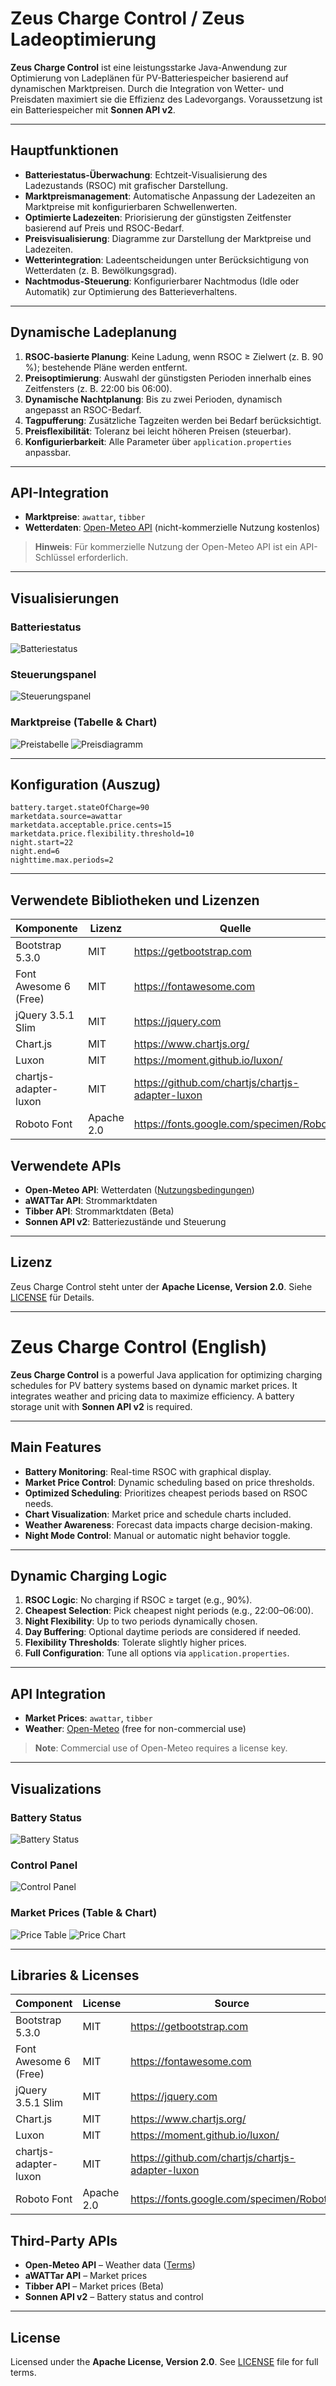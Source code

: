 # Zeus Charge Control / Zeus Ladeoptimierung

**Zeus Charge Control** ist eine leistungsstarke Java-Anwendung zur Optimierung von Ladeplänen für PV-Batteriespeicher basierend auf dynamischen Marktpreisen. Durch die Integration von Wetter- und Preisdaten maximiert sie die Effizienz des Ladevorgangs. Voraussetzung ist ein Batteriespeicher mit **Sonnen API v2**.

---

## Hauptfunktionen

- **Batteriestatus-Überwachung**: Echtzeit-Visualisierung des Ladezustands (RSOC) mit grafischer Darstellung.
- **Marktpreismanagement**: Automatische Anpassung der Ladezeiten an Marktpreise mit konfigurierbaren Schwellenwerten.
- **Optimierte Ladezeiten**: Priorisierung der günstigsten Zeitfenster basierend auf Preis und RSOC-Bedarf.
- **Preisvisualisierung**: Diagramme zur Darstellung der Marktpreise und Ladezeiten.
- **Wetterintegration**: Ladeentscheidungen unter Berücksichtigung von Wetterdaten (z. B. Bewölkungsgrad).
- **Nachtmodus-Steuerung**: Konfigurierbarer Nachtmodus (Idle oder Automatik) zur Optimierung des Batterieverhaltens.

---

## Dynamische Ladeplanung

1. **RSOC-basierte Planung**: Keine Ladung, wenn RSOC ≥ Zielwert (z. B. 90 %); bestehende Pläne werden entfernt.
2. **Preisoptimierung**: Auswahl der günstigsten Perioden innerhalb eines Zeitfensters (z. B. 22:00 bis 06:00).
3. **Dynamische Nachtplanung**: Bis zu zwei Perioden, dynamisch angepasst an RSOC-Bedarf.
4. **Tagpufferung**: Zusätzliche Tagzeiten werden bei Bedarf berücksichtigt.
5. **Preisflexibilität**: Toleranz bei leicht höheren Preisen (steuerbar).
6. **Konfigurierbarkeit**: Alle Parameter über `application.properties` anpassbar.

---

## API-Integration

- **Marktpreise**: `awattar`, `tibber`
- **Wetterdaten**: [Open-Meteo API](https://open-meteo.com/) (nicht-kommerzielle Nutzung kostenlos)

> **Hinweis**: Für kommerzielle Nutzung der Open-Meteo API ist ein API-Schlüssel erforderlich.

---

## Visualisierungen

### Batteriestatus
![Batteriestatus](images/battery_status.jpg)

### Steuerungspanel
![Steuerungspanel](images/control_panel.jpg)

### Marktpreise (Tabelle & Chart)
![Preistabelle](images/price_table.jpg)
![Preisdiagramm](images/price_chart.jpg)

---

## Konfiguration (Auszug)

```properties
battery.target.stateOfCharge=90
marketdata.source=awattar
marketdata.acceptable.price.cents=15
marketdata.price.flexibility.threshold=10
night.start=22
night.end=6
nighttime.max.periods=2
```

---

## Verwendete Bibliotheken und Lizenzen

| Komponente                  | Lizenz         | Quelle                                              |
|----------------------------|----------------|-----------------------------------------------------|
| Bootstrap 5.3.0            | MIT            | https://getbootstrap.com                            |
| Font Awesome 6 (Free)      | MIT            | https://fontawesome.com                             |
| jQuery 3.5.1 Slim          | MIT            | https://jquery.com                                  |
| Chart.js                   | MIT            | https://www.chartjs.org/                            |
| Luxon                      | MIT            | https://moment.github.io/luxon/                     |
| chartjs-adapter-luxon      | MIT            | https://github.com/chartjs/chartjs-adapter-luxon    |
| Roboto Font                | Apache 2.0     | https://fonts.google.com/specimen/Roboto            |

## Verwendete APIs

- **Open-Meteo API**: Wetterdaten ([Nutzungsbedingungen](https://open-meteo.com/en/terms))
- **aWATTar API**: Strommarktdaten
- **Tibber API**: Strommarktdaten (Beta)
- **Sonnen API v2**: Batteriezustände und Steuerung

---

## Lizenz

Zeus Charge Control steht unter der **Apache License, Version 2.0**. Siehe [LICENSE](LICENSE) für Details.

---

# Zeus Charge Control (English)

**Zeus Charge Control** is a powerful Java application for optimizing charging schedules for PV battery systems based on dynamic market prices. It integrates weather and pricing data to maximize efficiency. A battery storage unit with **Sonnen API v2** is required.

---

## Main Features

- **Battery Monitoring**: Real-time RSOC with graphical display.
- **Market Price Control**: Dynamic scheduling based on price thresholds.
- **Optimized Scheduling**: Prioritizes cheapest periods based on RSOC needs.
- **Chart Visualization**: Market price and schedule charts included.
- **Weather Awareness**: Forecast data impacts charge decision-making.
- **Night Mode Control**: Manual or automatic night behavior toggle.

---

## Dynamic Charging Logic

1. **RSOC Logic**: No charging if RSOC ≥ target (e.g., 90%).
2. **Cheapest Selection**: Pick cheapest night periods (e.g., 22:00–06:00).
3. **Night Flexibility**: Up to two periods dynamically chosen.
4. **Day Buffering**: Optional daytime periods are considered if needed.
5. **Flexibility Thresholds**: Tolerate slightly higher prices.
6. **Full Configuration**: Tune all options via `application.properties`.

---

## API Integration

- **Market Prices**: `awattar`, `tibber`
- **Weather**: [Open-Meteo](https://open-meteo.com/) (free for non-commercial use)

> **Note**: Commercial use of Open-Meteo requires a license key.

---

## Visualizations

### Battery Status
![Battery Status](images/battery_status.jpg)

### Control Panel
![Control Panel](images/control_panel.jpg)

### Market Prices (Table & Chart)
![Price Table](images/price_table.jpg)
![Price Chart](images/price_chart.jpg)

---

## Libraries & Licenses

| Component                 | License        | Source                                               |
|--------------------------|----------------|------------------------------------------------------|
| Bootstrap 5.3.0          | MIT            | https://getbootstrap.com                             |
| Font Awesome 6 (Free)    | MIT            | https://fontawesome.com                              |
| jQuery 3.5.1 Slim        | MIT            | https://jquery.com                                   |
| Chart.js                 | MIT            | https://www.chartjs.org/                             |
| Luxon                    | MIT            | https://moment.github.io/luxon/                      |
| chartjs-adapter-luxon    | MIT            | https://github.com/chartjs/chartjs-adapter-luxon     |
| Roboto Font              | Apache 2.0     | https://fonts.google.com/specimen/Roboto             |

## Third-Party APIs

- **Open-Meteo API** – Weather data ([Terms](https://open-meteo.com/en/terms))
- **aWATTar API** – Market prices
- **Tibber API** – Market prices (Beta)
- **Sonnen API v2** – Battery status and control

---

## License

Licensed under the **Apache License, Version 2.0**. See [LICENSE](LICENSE) file for full terms.

